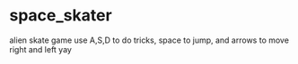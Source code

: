 # space_skater
alien skate game
use A,S,D to do tricks, space to jump, and arrows to move right and left
yay
